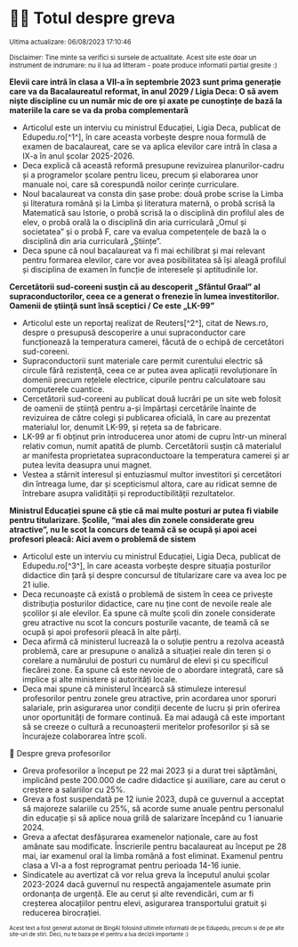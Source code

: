 # 👩‍🏫 Totul despre greva
<sub>Ultima actualizare: 06/08/2023 17:10:46</sub>

<sub>Disclaimer: Tine minte sa verifici si sursele de actualitate. Acest site este doar un instrument de indrumare: nu il lua ad litteram - poate produce informatii partial gresite :)</sub>

**Elevii care intră în clasa a VII-a în septembrie 2023 sunt prima generație care va da Bacalaureatul reformat, în anul 2029 / Ligia Deca: O să avem niște discipline cu un număr mic de ore și axate pe cunoștințe de bază la materiile la care se va da proba complementară**
- Articolul este un interviu cu ministrul Educației, Ligia Deca, publicat de Edupedu.ro[^1^], în care aceasta vorbește despre noua formulă de examen de bacalaureat, care se va aplica elevilor care intră în clasa a IX-a în anul școlar 2025-2026.
- Deca explică că această reformă presupune revizuirea planurilor-cadru și a programelor școlare pentru liceu, precum și elaborarea unor manuale noi, care să corespundă noilor cerințe curriculare.
- Noul bacalaureat va consta din șase probe: două probe scrise la Limba și literatura română și la Limba și literatura maternă, o probă scrisă la Matematică sau Istorie, o probă scrisă la o disciplină din profilul ales de elev, o probă orală la o disciplină din aria curriculară „Omul și societatea” și o probă F, care va evalua competențele de bază la o disciplină din aria curriculară „Științe”.
- Deca spune că noul bacalaureat va fi mai echilibrat și mai relevant pentru formarea elevilor, care vor avea posibilitatea să își aleagă profilul și disciplina de examen în funcție de interesele și aptitudinile lor.

**Cercetătorii sud-coreeni susţin că au descoperit „Sfântul Graal” al supraconductorilor, ceea ce a generat o frenezie în lumea investitorilor. Oamenii de ştiinţă sunt însă sceptici / Ce este „LK-99”**
- Articolul este un reportaj realizat de Reuters[^2^], citat de News.ro, despre o presupusă descoperire a unui supraconductor care funcționează la temperatura camerei, făcută de o echipă de cercetători sud-coreeni.
- Supraconductorii sunt materiale care permit curentului electric să circule fără rezistență, ceea ce ar putea avea aplicații revoluționare în domenii precum rețelele electrice, cipurile pentru calculatoare sau computerele cuantice.
- Cercetătorii sud-coreeni au publicat două lucrări pe un site web folosit de oamenii de știință pentru a-și împărtași cercetările înainte de revizuirea de către colegi și publicarea oficială, în care au prezentat materialul lor, denumit LK-99, și rețeta sa de fabricare.
- LK-99 ar fi obținut prin introducerea unor atomi de cupru într-un mineral relativ comun, numit apatită de plumb. Cercetătorii susțin că materialul ar manifesta proprietatea supraconductoare la temperatura camerei și ar putea levita deasupra unui magnet.
- Vestea a stârnit interesul și entuziasmul multor investitori și cercetători din întreaga lume, dar și scepticismul altora, care au ridicat semne de întrebare asupra validității și reproductibilității rezultatelor.

**Ministrul Educației spune că știe că mai multe posturi ar putea fi viabile pentru titularizare. Școlile, “mai ales din zonele considerate greu atractive”, nu le scot la concurs de teamă că se ocupă și apoi acei profesori pleacă: Aici avem o problemă de sistem**
- Articolul este un interviu cu ministrul Educației, Ligia Deca, publicat de Edupedu.ro[^3^], în care aceasta vorbește despre situația posturilor didactice din țară și despre concursul de titularizare care va avea loc pe 21 iulie.
- Deca recunoaște că există o problemă de sistem în ceea ce privește distribuția posturilor didactice, care nu ține cont de nevoile reale ale școlilor și ale elevilor. Ea spune că multe școli din zonele considerate greu atractive nu scot la concurs posturile vacante, de teamă că se ocupă și apoi profesorii pleacă în alte părți.
- Deca afirmă că ministerul lucrează la o soluție pentru a rezolva această problemă, care ar presupune o analiză a situației reale din teren și o corelare a numărului de posturi cu numărul de elevi și cu specificul fiecărei zone. Ea spune că este nevoie de o abordare integrată, care să implice și alte ministere și autorități locale.
- Deca mai spune că ministerul încearcă să stimuleze interesul profesorilor pentru zonele greu atractive, prin acordarea unor sporuri salariale, prin asigurarea unor condiții decente de lucru și prin oferirea unor oportunități de formare continuă. Ea mai adaugă că este important să se creeze o cultură a recunoașterii meritelor profesorilor și să se încurajeze colaborarea între școli.

🏫 Despre greva profesorilor
- Greva profesorilor a început pe 22 mai 2023 și a durat trei săptămâni, implicând peste 200.000 de cadre didactice și auxiliare, care au cerut o creștere a salariilor cu 25%.
- Greva a fost suspendată pe 12 iunie 2023, după ce guvernul a acceptat să majoreze salariile cu 25%, să acorde sume anuale pentru personalul din educație și să aplice noua grilă de salarizare începând cu 1 ianuarie 2024.
- Greva a afectat desfășurarea examenelor naționale, care au fost amânate sau modificate. Înscrierile pentru bacalaureat au început pe 28 mai, iar examenul oral la limba română a fost eliminat. Examenul pentru clasa a VI-a a fost reprogramat pentru perioada 14-16 iunie.
- Sindicatele au avertizat că vor relua greva la începutul anului școlar 2023-2024 dacă guvernul nu respectă angajamentele asumate prin ordonanța de urgență. Ele au cerut și alte revendicări, cum ar fi creșterea alocațiilor pentru elevi, asigurarea transportului gratuit și reducerea birocrației.


<sub><sub>Acest text a fost generat automat de BingAI folosind ultimele informatii de pe Edupedu, precum si de pe alte site-uri de stiri. Deci, nu te baza pe el pentru a lua decizii importante :)</sub></sub>